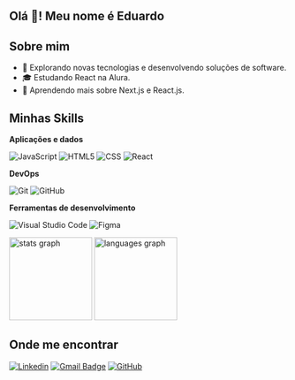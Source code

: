 ## Olá 👋! Meu nome é Eduardo

## Sobre mim

- 🤔 Explorando novas tecnologias e desenvolvendo soluções de software.
- 🎓 Estudando React na Alura.
- 🌱 Aprendendo mais sobre Next.js e React.js.

## Minhas Skills

**Aplicações e dados**

![JavaScript](https://img.shields.io/badge/-JavaScript-333333?style=flat&logo=javascript)
![HTML5](https://img.shields.io/badge/-HTML5-333333?style=flat&logo=HTML5)
![CSS](https://img.shields.io/badge/-CSS-333333?style=flat&logo=CSS3&logoColor=1572B6)
![React](https://img.shields.io/badge/-React-333333?style=flat&logo=react)

**DevOps**

![Git](https://img.shields.io/badge/-Git-333333?style=flat&logo=git)
![GitHub](https://img.shields.io/badge/-GitHub-333333?style=flat&logo=github)

**Ferramentas de desenvolvimento**

![Visual Studio Code](https://img.shields.io/badge/-Visual%20Studio%20Code-333333?style=flat&logo=visual-studio-code&logoColor=007ACC)
![Figma](https://img.shields.io/badge/-Figma-333333?style=flat&logo=figma&logoColor=007ACC)
<br/>

<div align="">
  <img src="https://github-readme-stats.vercel.app/api?username=eduardomendes117&hide_title=false&hide_rank=false&show_icons=true&include_all_commits=true&count_private=true&disable_animations=false&theme=dracula&locale=en&hide_border=false" height="150" alt="stats graph"  />
  <img src="https://github-readme-stats.vercel.app/api/top-langs?username=eduardomendes117&locale=en&hide_title=false&layout=compact&card_width=320&langs_count=5&theme=dracula&hide_border=false" height="150" alt="languages graph"  />
</div>

## Onde me encontrar

[![Linkedin](https://img.shields.io/badge/-LINKEDIN-blue?style=flat-square&logo=Linkedin&logoColor=white&link=https://www.linkedin.com/in/eduardo-mendes-26538030b/)](https://www.linkedin.com/in/eduardo-mendes-26538030b/)
[![Gmail Badge](https://img.shields.io/badge/-GMAIL-006bed?style=flat-square&logo=Gmail&logoColor=white&link=mailto:eduardo12mendes2016@gmail.com)](mailto:eduardo12mendes2016@gmail.com)
[![GitHub](https://img.shields.io/github/followers/eduardo?label=follow&style=social)](https://github.com/eduardomendes117)
